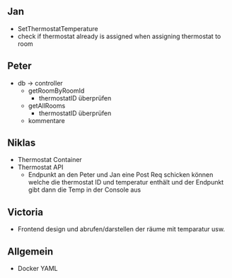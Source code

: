 ## Jan 
- SetThermostatTemperature
- check if thermostat already is assigned when assigning thermostat to room 

## Peter
- db -> controller 
  - getRoomByRoomId
    - thermostatID überprüfen 
  - getAllRooms
    - thermostatID überprüfen
  - kommentare 

## Niklas 
- Thermostat Container 
- Thermostat API 
  - Endpunkt an den Peter und Jan eine Post Req schicken können welche die thermostat ID und temperatur enthält und der Endpunkt gibt dann die Temp in der Console aus

## Victoria 
- Frontend design und abrufen/darstellen der räume mit temparatur usw. 


## Allgemein 
- Docker YAML 